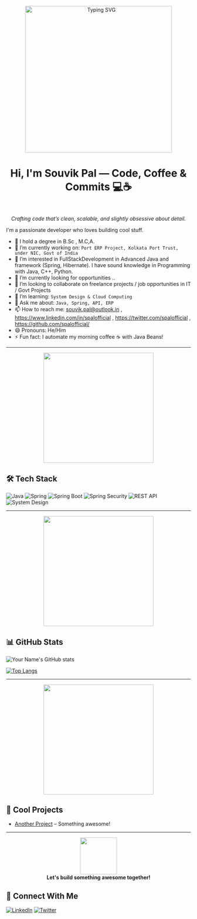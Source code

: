 <!---
spalofficial/spalofficial is a ✨ special ✨ repository because its `README.md` (this file) appears on your GitHub profile.
You can click the Preview link to take a look at your changes.
--->
<!--<p align="center">
  <img src="https://media.giphy.com/media/hvRJCLFzcasrR4ia7z/giphy.gif" width="60"/>  
</p>
-->
<p align="center">
  <img src="https://user-images.githubusercontent.com/74038190/221352989-518609ab-b4d1-459e-929f-a08cd2bd9b3c.gif" width="400"
    alt="Typing SVG" 
  />
  </p>
  
<h1 align="center">  Hi, I'm Souvik Pal  — Code, Coffee & Commits 💻☕</h1>


<br/> <!-- This line fixes the overlap -->
<p align="center">
  <em>Crafting code that’s clean, scalable, and slightly obsessive about detail.</em>
</p>





I'm a passionate developer who loves building cool stuff.

- 🔭 I hold a degree in B.Sc , M.C,A.
- 🔭 I’m currently working on: `Port ERP Project, Kolkata Port Trust, under NIC, Govt of India`
- 👀 I’m interested in FullStackDevelopment in Advanced Java and framework (Spring, Hibernate). I have sound knowledge in Programming with Java, C++, Python.
- 🌱 I’m currently looking for opportunities ..
- 💞️ I’m looking to collaborate on freelance projects / job opportunities in IT / Govt Projects
- 🌱 I’m learning: `System Design & Cloud Computing`
- 💬 Ask me about: `Java, Spring, API, ERP`
- 📫 How to reach me: [souvik.pal@outlook.in](mailto:souvik.pal@outlook.in) , https://www.linkedin.com/in/spalofficial , https://twitter.com/spalofficial , https://github.com/spalofficial/
- 😄 Pronouns: He/Him
- ⚡ Fun fact: I automate my morning coffee ☕ with Java Beans!

---
<p align="center">
  <img src="https://media3.giphy.com/media/v1.Y2lkPTc5MGI3NjExMmQ5MW5ibzF3dzVmNHgxamlkNzhpenlqZm1rdjQ4b3c5eHpwd21pdSZlcD12MV9pbnRlcm5hbF9naWZfYnlfaWQmY3Q9Zw/3oKIPnAiaMCws8nOsE/giphy.gif" width="300"/>
</p>



## 🛠️ Tech Stack

![Java](https://img.shields.io/badge/Java-ED8B00?style=for-the-badge&logo=java&logoColor=white)
![Spring](https://img.shields.io/badge/Spring-6DB33F?style=for-the-badge&logo=spring&logoColor=white)
![Spring Boot](https://img.shields.io/badge/Spring%20Boot-6DB33F?style=for-the-badge&logo=springboot&logoColor=white)
![Spring Security](https://img.shields.io/badge/Spring%20Security-6DB33F?style=for-the-badge&logo=springsecurity&logoColor=white)
![REST API](https://img.shields.io/badge/REST%20API-005571?style=for-the-badge&logo=swagger&logoColor=white)
![System Design](https://img.shields.io/badge/System%20Design-4B0082?style=for-the-badge)


---

<p align="center">
  <img src="https://user-images.githubusercontent.com/74038190/216655859-f66df97b-6767-4ab2-b6f4-a9cba3ff3591.gif" width="300"/>
</p>


## 📊 GitHub Stats
![Your Name's GitHub stats](https://github-readme-stats.vercel.app/api?username=spalofficial&show_icons=true&theme=radical)

[![Top Langs](https://github-readme-stats.vercel.app/api/top-langs/?username=spalofficial&layout=compact)](https://github.com/spalofficial)

---


<p align="center">
  <img src="https://user-images.githubusercontent.com/74038190/212749171-b84692a8-2b04-4e3b-93ca-ac14705da224.gif" width="300"/>
</p>



## 🧠 Cool Projects
- [Another Project](https://github.com/...) – Something awesome!

---
<p align="center">
  <img src="https://media.giphy.com/media/hvRJCLFzcasrR4ia7z/giphy.gif" width="100">
  <br/>
  <b>Let's build something awesome together!</b>
</p>


## 🔗 Connect With Me
[![LinkedIn](https://img.shields.io/badge/LinkedIn-Connect-blue?style=flat&logo=linkedin)](https://www.linkedin.com/in/spalofficial)
[![Twitter](https://img.shields.io/badge/Twitter-Follow-blue?style=flat&logo=twitter)](https://twitter.com/spalofficial)
